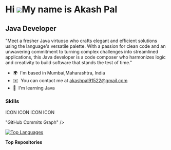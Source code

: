 Hi ![](https://user-images.githubusercontent.com/18350557/176309783-0785949b-9127-417c-8b55-ab5a4333674e.gif)My name is Akash Pal
=================================================================================================================================

Java Developer
--------------

"Meet a fresher Java virtuoso who crafts elegant and efficient solutions using the language's versatile palette. With a passion for clean code and an unwavering commitment to turning complex challenges into streamlined applications, this Java developer is a code composer who harmonizes logic and creativity to build software that stands the test of time."

* 🌍  I'm based in Mumbai,Maharashtra, India
* ✉️  You can contact me at [akashpal91522@gmail.com](mailto:akashpal91522@gmail.com)
* 🧠  I'm learning Java

### Skills


<p align="left">
ICON ICON ICON ICON
</p>


"GitHub Commits Graph" /></a>

<a href="https://github.com/akashpal13" align="left"><img src="https://github-readme-stats.vercel.app/api/top-langs/?username=akashpal13&langs_count=10&title_color=0891b2&text_color=ffffff&icon_color=14b8a6&bg_color=1c1917&hide_border=true&locale=en&custom_title=Top%20%Languages" alt="Top Languages" /></a>

<b>Top Repositories</b>

<div width="100%" align="center"></div><br /><br /><br /><br /><br /><br /><br />
